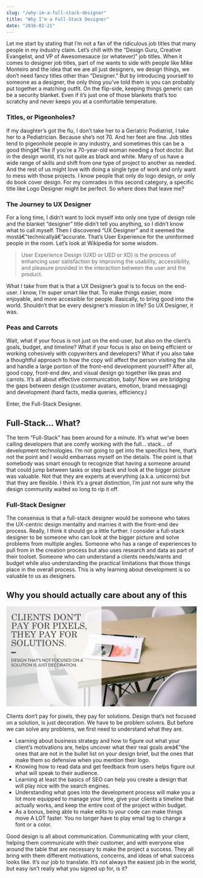 ```yaml
---
slug: "/why-im-a-full-stack-designer"
title: "Why I’m a Full-Stack Designer"
date: "2016-02-21"
---
```


Let me start by stating that I’m not a fan of the ridiculous job titles that many people in my industry claim. Let’s chill with the “Design Guru, Creative Evangelist, and VP of Awesomesauce (or whatever)” job titles. When it comes to designer job titles, part of me wants to side with people like Mike Monteiro and the idea that we are all just designers, we design things, we don’t need fancy titles other than “Designer.” But by introducing yourself to someone as a designer, the only thing you’ve told them is you can probably put together a matching outfit. On the flip-side, keeping things generic can be a security blanket. Even if it’s just one of those blankets that’s too scratchy and never keeps you at a comfortable temperature.

### Titles, or Pigeonholes?

If my daughter’s got the flu, I don’t take her to a Geriatric Podiatrist, I take her to a Pediatrician. Because she’s not 70. And her feet are fine. Job titles tend to pigeonhole people in any industry, and sometimes this can be a good thingâ€”like if you’re a 70-year-old woman needing a foot doctor. But in the design world, it’s not quite as black and white. Many of us have a wide range of skills and shift from one type of project to another as needed. And the rest of us might love with doing a single type of work and only want to mess with those projects. I know people that only do logo design, or only do book cover design. For my comrades in this second category, a specific title like Logo Designer might be perfect. So where does that leave me?

### The Journey to UX Designer

For a long time, I didn’t want to lock myself into only one type of design role and the blanket “designer” title didn’t tell you anything, so I didn’t know what to call myself. Then I discovered “UX Designer” and it seemed the mostâ€”technicallyâ€”accurate. That’s User Experience for the uninformed people in the room. Let’s look at Wikipedia for some wisdom.

> User Experience Design (UXD or UED or XD) is the process of enhancing user satisfaction by improving the usability, accessibility, and pleasure provided in the interaction between the user and the product.

What I take from that is that a UX Designer’s goal is to focus on the end-user. I know, I’m super smart like that. To make things easier, more enjoyable, and more accessible for people. Basically, to bring good into the world. Shouldn’t that be every designer’s mission in life? So UX Designer, it was.

### Peas and Carrots

Wait, what if your focus is not just on the end-user, but also on the client’s goals, budget, and timeline? What if your focus is also on being efficient or working cohesively with copywriters and developers? What if you also take a thoughtful approach to how the copy will affect the person visiting the site and handle a large portion of the front-end development yourself? After all, good copy, front-end dev, and visual design go together like peas and carrots. It’s all about effective communication, baby! Now we are bridging the gaps between design (customer avatars, emotion, brand messaging) and development (hard facts, media queries, efficiency.)

Enter, the Full-Stack Designer.

## Full-Stack… What?

The term “Full-Stack” has been around for a minute. It’s what we’ve been calling developers that are comfy working with the full… stack… of development technologies. I’m not going to get into the specifics here, that’s not the point and I would embarrass myself on the details. The point is that somebody was smart enough to recognize that having a someone around that could jump between tasks or step back and look at the bigger picture was valuable. Not that they are experts at everything (a.k.a. unicorns) but that they are flexible. I think it’s a great distinction, I’m just not sure why the design community waited so long to rip it off.

### Full-Stack Designer

The consensus is that a full-stack designer would be someone who takes the UX-centric design mentality and marries it with the front-end dev process. Really, I think it should go a little further. I consider a full-stack designer to be someone who can look at the bigger picture and solve problems from multiple angles. Someone who has a range of experiences to pull from in the creation process but also uses research and data as part of their toolset. Someone who can understand a clients needs/wants and budget while also understanding the practical limitations that those things place in the overall process. This is why learning about development is so valuable to us as designers.

## Why you should actually care about any of this

![Image of a table with text that reads: Clients don't pay for pixels, they pay for solutions -- Design that's not focused on a solution is just decoration.](dont-pay-for-pixels.jpg)

Clients don’t pay for pixels, they pay for solutions. Design that’s not focused on a solution, is just decoration. We have to be problem solvers. But before we can solve any problems, we first need to understand what they are.

* Learning about business strategy and how to figure out what your client’s motivations are, helps uncover what their real goals areâ€”the ones that are not in the bullet list on your design brief, but the ones that make them so defensive when you mention their logo.
* Knowing how to read data and get feedback from users helps figure out what will speak to their audience.
* Learning at least the basics of SEO can help you create a design that will play nice with the search engines.
* Understanding what goes into the development process will make you a lot more equipped to manage your time, give your clients a timeline that actually works, and keep the entire cost of the project within budget.
* As a bonus, being able to make edits to your code can make things move A LOT faster. You no longer have to play email tag to change a font or a color.

Good design is all about communication. Communicating with your client, helping them communicate with their customer, and with everyone else around the table that are necessary to make the project a success. They all bring with them different motivations, concerns, and ideas of what success looks like. It’s our job to translate. It’s not always the easiest job in the world, but easy isn’t really what you signed up for, is it?
